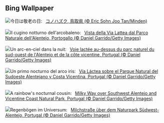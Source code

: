 ## Bing Wallpaper
![](https://www.bing.com/th?id=OHR.AgedDay2023_JA-JP1020086931_UHD.jpg&w=1000)今日は敬老の日:&nbsp;&ensp;[コノハズク, 鳥取県 (© Eric Sohn Joo Tan/Minden)](https://www.bing.com/th?id=OHR.AgedDay2023_JA-JP1020086931_UHD.jpg)
<br><br/>
![](https://www.bing.com/th?id=OHR.MilkyWayPortugal_IT-IT4456908903_UHD.jpg&w=1000)Il cugino notturno dell'arcobaleno:&nbsp;&ensp;[Vista della Via Lattea dal Parco Naturale dell'Alentejo, Portogallo (© Daniel Garrido/Getty Images)](https://www.bing.com/th?id=OHR.MilkyWayPortugal_IT-IT4456908903_UHD.jpg)
<br><br/>
![](https://www.bing.com/th?id=OHR.MilkyWayPortugal_FR-FR9919070514_UHD.jpg&w=1000)Un arc-en-ciel dans la nuit:&nbsp;&ensp;[Voie lactée au-dessus du parc naturel du sud-ouest de l'Alentejo et de la côte vicentine, Portugal (© Daniel Garrido/Getty Images)](https://www.bing.com/th?id=OHR.MilkyWayPortugal_FR-FR9919070514_UHD.jpg)
<br><br/>
![](https://www.bing.com/th?id=OHR.MilkyWayPortugal_ES-ES8399966635_UHD.jpg&w=1000)Un primo nocturno del arco iris:&nbsp;&ensp;[Vía Láctea sobre el Parque Natural del Sudoeste Alentejano y Costa Vicentina, Portugal (© Daniel Garrido/Getty Images)](https://www.bing.com/th?id=OHR.MilkyWayPortugal_ES-ES8399966635_UHD.jpg)
<br><br/>
![](https://www.bing.com/th?id=OHR.MilkyWayPortugal_EN-GB2637293703_UHD.jpg&w=1000)A rainbow's nocturnal cousin:&nbsp;&ensp;[Milky Way over Southwest Alentejo and Vicentine Coast Natural Park, Portugal (© Daniel Garrido/Getty Images)](https://www.bing.com/th?id=OHR.MilkyWayPortugal_EN-GB2637293703_UHD.jpg)
<br><br/>
![](https://www.bing.com/th?id=OHR.MilkyWayPortugal_DE-DE4795035299_UHD.jpg&w=1000)Regenbögen im Universum:&nbsp;&ensp;[Milchstraße über dem Naturpark Südwest-Alentejo, Portugal (© Daniel Garrido/Getty Images)](https://www.bing.com/th?id=OHR.MilkyWayPortugal_DE-DE4795035299_UHD.jpg)
<br><br/>
